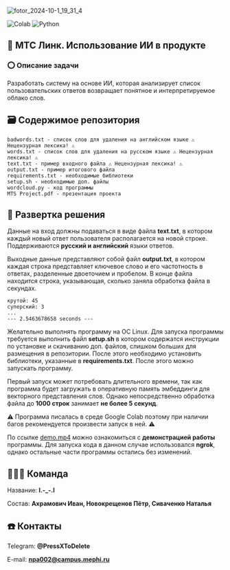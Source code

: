 ![fotor_2024-10-1_19_31_4](https://github.com/user-attachments/assets/dceb29de-2571-406e-9d58-0252a79c0f67)

![Colab](https://img.shields.io/badge/Colab-F9AB00?style=for-the-badge&logo=googlecolab&color=525252)
![Python](https://img.shields.io/badge/Python-14354C?style=for-the-badge&logo=python&logoColor=white)

## 📑 МТС Линк. Использование ИИ в продукте
### ⭕ Описание задачи
Разработать систему на основе ИИ, которая анализирует список пользовательских ответов возвращает понятное и интерпретируемое облако слов.

## 🗃️ Содержимое репозитория
```
badwords.txt - список слов для удаления на английском языке ⚠️ Нецензурная лексика! ⚠️
words.txt - список слов для удаления на русском языке ⚠️ Нецензурная лексика! ⚠️
text.txt - пример входного файла ⚠️ Нецензурная лексика! ⚠️
output.txt - пример итогового файла
requirements.txt - необходимые библиотеки
setup.sh - необходимые доп. файлы
wordcloud.py - код программы
MTS Project.pdf - презентация проекта
```
## 🧶 Развертка решения
Данные на вход должны подаваться в виде файла **text.txt**, в котором каждый новый ответ пользователя располагается на новой строке. Поддерживаются **русский и английский** языки ответов.

Выходные данные представляют собой файл **output.txt**, в котором каждая строка представляет ключевое слово и его частотность в ответах, разделенные двоеточием и пробелом. В конце файла находится строка, указывающая, сколько заняла обработка файла в секундах.
```
крутой: 45
суперский: 3
...
--- 2.5463678658 seconds ---
```

Желательно выполнять программу на ОС Linux. Для запуска программы требуется выполнить файл **setup.sh** в котором содержатся инструкции по установке и скачиванию доп. файлов, слишком больших для размещения в репозитории. После этого необходимо установить библиотеки, указанные в **requirements.txt**. После этого можно запускать программу.

Первый запуск может потребовать длительного времени, так как программа будет загружать в оперативную память эмбеддинги для векторного представления слов. Однако непосредственно обработка файла до **1000 строк** занимает **не более 5 секунд**.

⚠️ Программа писалась в среде Google Colab поэтому при наличии багов рекомендуется произвести запуск в ней. ⚠️

По ссылке [demo.mp4](https://disk.yandex.ru/i/OppFC4IZA8AjNg) можно ознакомиться с **демонстрацией работы** программы. Для запуска кода в данном случае использовался **ngrok**, однако остальные части программы остались без изменений.
## 👨‍👩‍👦 Команда
Название: **I.-_-.I**

Состав: **Ахрамович Иван, Новокрещенов Пётр, Сиваченко Наталья**

## ☎️ Контакты
Telegram: **@PressXToDelete**

E-mail: **npa002@campus.mephi.ru**
